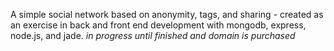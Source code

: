 A simple social network based on anonymity, tags, and sharing - created as an exercise in back and front end development with mongodb, express, node.js, and jade. _in progress until finished and domain is purchased_
